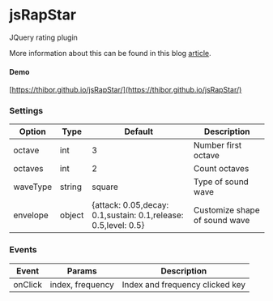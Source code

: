 # jsRapStar
JQuery rating plugin

More information about this can be found in this blog <a href="https://www.jqueryscript.net/other/Fractional-Star-Rating-jsRapStar.html">article</a>.

#### Demo

[https://thibor.github.io/jsRapStar/](https://thibor.github.io/jsRapStar/) 

### Settings

Option | Type | Default | Description
------ | ---- | ------- | -----------
octave | int | 3 | Number first octave
octaves | int | 2 | Count octaves
waveType | string | square | Type of sound wave
envelope | object | {attack: 0.05,decay: 0.1,sustain: 0.1,release: 0.5,level: 0.5} | Customize shape of sound wave

### Events

Event | Params | Description
------ | ---- | -------
onClick | index, frequency | Index and frequency clicked key
